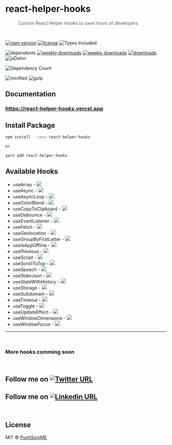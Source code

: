# react-helper-hooks

> Custom React Helper Hooks to save hours of developers

<br />

[![npm version](https://badge.fury.io/js/react-helper-hooks.svg)][npm_url]
[![license](https://img.shields.io/npm/l/react-helper-hooks.svg)][npm_url]
![Types Included](https://badgen.net/npm/types/react-helper-hooks)

![dependents](https://badgen.net/npm/dependents/react-helper-hooks)
[![weekly downloads](https://badgen.net/npm/dw/react-helper-hooks)][npm_url]
[![weekly downloads](https://badgen.net/npm/dm/react-helper-hooks)][npm_url]
[![downloads](https://img.shields.io/npm/dt/react-helper-hooks.svg)][npm_url]
![jsDelivr](https://badgen.net/jsdelivr/hits/npm/react-helper-hooks)

![Dependency Count](https://badgen.net/bundlephobia/dependency-count/react-helper-hooks)

![minified](https://badgen.net/bundlephobia/min/react-helper-hooks)
![gzip](https://badgen.net/bundlephobia/minzip/react-helper-hooks)


[npm_url]: https://www.npmjs.org/package/react-helper-hooks

## Documentation

### https://react-helper-hooks.vercel.app


## Install Package

```bash
npm install --save react-helper-hooks

or

yarn add react-helper-hooks
```

## Available Hooks

- useArray - [![][documentation-demo]](https://react-helper-hooks.vercel.app/#useArray)
- useAsync - [![][documentation-demo]](https://react-helper-hooks.vercel.app/#useAsync)
- useAsyncLoop - [![][documentation-demo]](https://react-helper-hooks.vercel.app/#useAsyncLoop)
- useColorBlend - [![][documentation-demo]](https://react-helper-hooks.vercel.app/#useColorBlend)
- useCopyToClipboard - [![][documentation-demo]](https://react-helper-hooks.vercel.app/#useCopyToClipboard)
- useDebounce - [![][documentation-demo]](https://react-helper-hooks.vercel.app/#useDebounce)
- useEventListener - [![][documentation-demo]](https://react-helper-hooks.vercel.app/#useEventListener)
- useFetch - [![][documentation-demo]](https://react-helper-hooks.vercel.app/#useFetch)
- useGeolocation - [![][documentation-demo]](https://react-helper-hooks.vercel.app/#useGeolocation)
- useGroupByFirstLetter - [![][documentation-demo]](https://react-helper-hooks.vercel.app/#useGroupByFirstLetter)
- useIsAppOffline - [![][documentation-demo]](https://react-helper-hooks.vercel.app/#useIsAppOffline)
- usePrevious - [![][documentation-demo]](https://react-helper-hooks.vercel.app/#usePrevious)
- useScript - [![][documentation-demo]](https://react-helper-hooks.vercel.app/#useScript)
- useScrollToTop - [![][documentation-demo]](https://react-helper-hooks.vercel.app/#useScrollToTop)
- useSpeech - [![][documentation-demo]](https://react-helper-hooks.vercel.app/#useSpeech)
- useStateJson - [![][documentation-demo]](https://react-helper-hooks.vercel.app/#useStateJson)
- useStateWithHistory - [![][documentation-demo]](https://react-helper-hooks.vercel.app/#useStateWithHistory)
- useStorage - [![][documentation-demo]](https://react-helper-hooks.vercel.app/#useStorage)
- useSubdomain - [![][documentation-demo]](https://react-helper-hooks.vercel.app/#useSubdomain)
- useTimeout - [![][documentation-demo]](https://react-helper-hooks.vercel.app/#useTimeout)
- useToggle - [![][documentation-demo]](https://react-helper-hooks.vercel.app/#useToggle)
- useUpdateEffect - [![][documentation-demo]](https://react-helper-hooks.vercel.app/#useUpdateEffect)
- useWindowDimensions - [![][documentation-demo]](https://react-helper-hooks.vercel.app/#useWindowDimensions)
- useWindowFocus - [![][documentation-demo]](https://react-helper-hooks.vercel.app/#useWindowFocus)


-----------------------------

<br />

### More hooks comming soon


<br />

## Follow me on [![Twitter URL](https://img.shields.io/badge/X-000000?style=for-the-badge&logo=x&logoColor=white)](https://twitter.com/PunitSoniME)


## Follow me on [![Linkedin URL](https://img.shields.io/badge/LinkedIn-0077B5?style=for-the-badge&logo=linkedin&logoColor=white)](https://linkedin.com/in/PunitSoniME)

<br />

## License

MIT © [PunitSoniME](https://github.com/PunitSoniME)

[documentation-demo]: https://img.shields.io/badge/documentation-🚀-blue.svg
